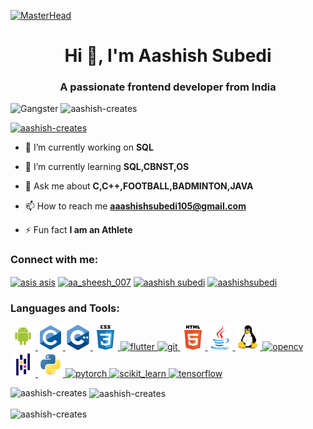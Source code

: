 [![MasterHead](https://media.tenor.com/r77Sc4J25JMAAAAC/banner.gif)](https://Aashish-creates.io)
<h1 align="center">Hi 👋, I'm Aashish Subedi</h1>
<h3 align="center">A passionate frontend developer from India</h3>
<img align "right" alt="Gangster" width="400" src="https://image.winudf.com/v2/image1/Y29tLmhvcnNlaGVhZC5oaXRtYW53cF9zY3JlZW5fNl8xNjE4MjYxOTkzXzAwNw/screen-6.webp?fakeurl=1&type=.webp"

<p align="left"> <img src="https://komarev.com/ghpvc/?username=aashish-creates&label=Profile%20views&color=0e75b6&style=flat" alt="aashish-creates" /> </p>

<p align="left"> <a href="https://github.com/ryo-ma/github-profile-trophy"><img src="https://github-profile-trophy.vercel.app/?username=aashish-creates" alt="aashish-creates" /></a> </p>

- 🔭 I’m currently working on **SQL**

- 🌱 I’m currently learning **SQL,CBNST,OS**

- 💬 Ask me about **C,C++,FOOTBALL,BADMINTON,JAVA**

- 📫 How to reach me **aaashishsubedi105@gmail.com**

- ⚡ Fun fact **I am an Athlete**

<h3 align="left">Connect with me:</h3>
<p align="left">
<a href="https://fb.com/asis asis" target="blank"><img align="center" src="https://raw.githubusercontent.com/rahuldkjain/github-profile-readme-generator/master/src/images/icons/Social/facebook.svg" alt="asis asis" height="30" width="40" /></a>
<a href="https://instagram.com/aa_sheesh_007" target="blank"><img align="center" src="https://raw.githubusercontent.com/rahuldkjain/github-profile-readme-generator/master/src/images/icons/Social/instagram.svg" alt="aa_sheesh_007" height="30" width="40" /></a>
<a href="https://www.youtube.com/c/aashish subedi" target="blank"><img align="center" src="https://raw.githubusercontent.com/rahuldkjain/github-profile-readme-generator/master/src/images/icons/Social/youtube.svg" alt="aashish subedi" height="30" width="40" /></a>
<a href="https://www.leetcode.com/aashishsubedi" target="blank"><img align="center" src="https://raw.githubusercontent.com/rahuldkjain/github-profile-readme-generator/master/src/images/icons/Social/leet-code.svg" alt="aashishsubedi" height="30" width="40" /></a>
</p>

<h3 align="left">Languages and Tools:</h3>
<p align="left"> <a href="https://developer.android.com" target="_blank" rel="noreferrer"> <img src="https://raw.githubusercontent.com/devicons/devicon/master/icons/android/android-original-wordmark.svg" alt="android" width="40" height="40"/> </a> <a href="https://www.cprogramming.com/" target="_blank" rel="noreferrer"> <img src="https://raw.githubusercontent.com/devicons/devicon/master/icons/c/c-original.svg" alt="c" width="40" height="40"/> </a> <a href="https://www.w3schools.com/cpp/" target="_blank" rel="noreferrer"> <img src="https://raw.githubusercontent.com/devicons/devicon/master/icons/cplusplus/cplusplus-original.svg" alt="cplusplus" width="40" height="40"/> </a> <a href="https://www.w3schools.com/css/" target="_blank" rel="noreferrer"> <img src="https://raw.githubusercontent.com/devicons/devicon/master/icons/css3/css3-original-wordmark.svg" alt="css3" width="40" height="40"/> </a> <a href="https://flutter.dev" target="_blank" rel="noreferrer"> <img src="https://www.vectorlogo.zone/logos/flutterio/flutterio-icon.svg" alt="flutter" width="40" height="40"/> </a> <a href="https://git-scm.com/" target="_blank" rel="noreferrer"> <img src="https://www.vectorlogo.zone/logos/git-scm/git-scm-icon.svg" alt="git" width="40" height="40"/> </a> <a href="https://www.w3.org/html/" target="_blank" rel="noreferrer"> <img src="https://raw.githubusercontent.com/devicons/devicon/master/icons/html5/html5-original-wordmark.svg" alt="html5" width="40" height="40"/> </a> <a href="https://www.java.com" target="_blank" rel="noreferrer"> <img src="https://raw.githubusercontent.com/devicons/devicon/master/icons/java/java-original.svg" alt="java" width="40" height="40"/> </a> <a href="https://www.linux.org/" target="_blank" rel="noreferrer"> <img src="https://raw.githubusercontent.com/devicons/devicon/master/icons/linux/linux-original.svg" alt="linux" width="40" height="40"/> </a> <a href="https://opencv.org/" target="_blank" rel="noreferrer"> <img src="https://www.vectorlogo.zone/logos/opencv/opencv-icon.svg" alt="opencv" width="40" height="40"/> </a> <a href="https://pandas.pydata.org/" target="_blank" rel="noreferrer"> <img src="https://raw.githubusercontent.com/devicons/devicon/2ae2a900d2f041da66e950e4d48052658d850630/icons/pandas/pandas-original.svg" alt="pandas" width="40" height="40"/> </a> <a href="https://www.python.org" target="_blank" rel="noreferrer"> <img src="https://raw.githubusercontent.com/devicons/devicon/master/icons/python/python-original.svg" alt="python" width="40" height="40"/> </a> <a href="https://pytorch.org/" target="_blank" rel="noreferrer"> <img src="https://www.vectorlogo.zone/logos/pytorch/pytorch-icon.svg" alt="pytorch" width="40" height="40"/> </a> <a href="https://scikit-learn.org/" target="_blank" rel="noreferrer"> <img src="https://upload.wikimedia.org/wikipedia/commons/0/05/Scikit_learn_logo_small.svg" alt="scikit_learn" width="40" height="40"/> </a> <a href="https://www.tensorflow.org" target="_blank" rel="noreferrer"> <img src="https://www.vectorlogo.zone/logos/tensorflow/tensorflow-icon.svg" alt="tensorflow" width="40" height="40"/> </a> </p>

<p><img align="left" src="https://github-readme-stats.vercel.app/api/top-langs?username=aashish-creates&show_icons=true&locale=en&layout=compact" alt="aashish-creates" /></p>

<p>&nbsp;<img align="center" src="https://github-readme-stats.vercel.app/api?username=aashish-creates&show_icons=true&locale=en" alt="aashish-creates" /></p>

<p><img align="center" src="https://github-readme-streak-stats.herokuapp.com/?user=aashish-creates&" alt="aashish-creates" /></p>


